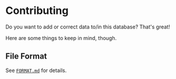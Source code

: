 # Contributing

Do you want to add or correct data to/in this database? That's great!

Here are some things to keep in mind, though.


## File Format

See [`FORMAT.md`](./FORMAT.md) for details.
